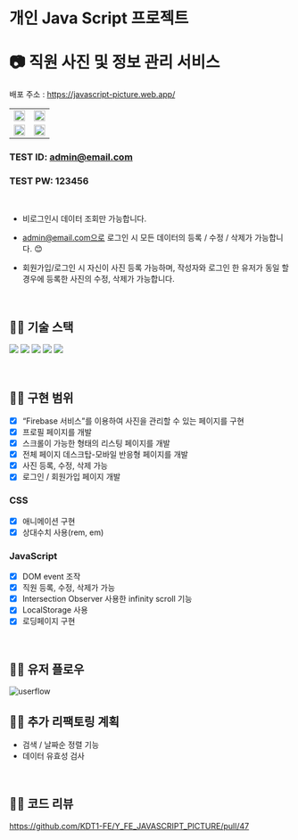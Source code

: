 
# 개인 Java Script 프로젝트 <br>
# :camera: 직원 사진 및 정보 관리 서비스

배포 주소 : https://javascript-picture.web.app/

<table>
  <tr>
    <td><img src="https://github.com/developer-jyyun/JAVASCRIPT_PICTURE/assets/131247158/b65b3ce0-54eb-43b6-ba46-779ec7cfc452" width="100%"/></td>
    <td><img src="https://github.com/developer-jyyun/JAVASCRIPT_PICTURE/assets/131247158/893b833e-0288-4c6f-bd4b-c98de73731f4" width="100%"/></td>
  </tr>
  <tr>
    <td><img src="https://github.com/developer-jyyun/JAVASCRIPT_PICTURE/assets/131247158/1835ceec-031c-4402-a97b-204ea5448073" width="100%"/></td>
    <td><img src="https://github.com/developer-jyyun/JAVASCRIPT_PICTURE/assets/131247158/5dbc922f-83f7-42db-967c-b1ab90ebdc63" width="100%"/></td>
  </tr>
</table>


### TEST ID: admin@email.com
### TEST PW: 123456
<br>

- 비로그인시 데이터 조회만 가능합니다.

- admin@email.com으로 로그인 시 모든 데이터의 등록 / 수정 / 삭제가 가능합니다. 😊

- 회원가입/로그인 시 자신이 사진 등록 가능하며, 작성자와 로그인 한 유저가 동일 할 경우에 등록한 사진의 수정, 삭제가 가능합니다.
<br>

## 👩‍💻 기술 스택
 <img src="https://img.shields.io/badge/html5-E34F26?style=for-the-badge&logo=html5&logoColor=white"> <img src="https://img.shields.io/badge/css-1572B6?style=for-the-badge&logo=css3&logoColor=white"> <img src="https://img.shields.io/badge/javascript-F7DF1E?style=for-the-badge&logo=javascript&logoColor=black"> <img src="https://img.shields.io/badge/firebase-FFCA28?style=for-the-badge&logo=firebase&logoColor=white"> <img src="https://img.shields.io/badge/github-181717?style=for-the-badge&logo=github&logoColor=white">
 

<br>

## 👩‍💻 구현 범위
- [x] “Firebase 서비스”를 이용하여 사진을 관리할 수 있는 페이지를 구현
- [X] 프로필 페이지를 개발
- [X] 스크롤이 가능한 형태의 리스팅 페이지를 개발
- [X] 전체 페이지 데스크탑-모바일 반응형 페이지를 개발
- [X] 사진 등록, 수정, 삭제 가능
- [X] 로그인 / 회원가입 페이지 개발

###  CSS
- [X] 애니메이션 구현
- [X] 상대수치 사용(rem, em)

### JavaScript
- [X] DOM event 조작
- [X] 직원 등록, 수정, 삭제가 가능
- [X] Intersection Observer 사용한 infinity scroll 기능
- [X] LocalStorage 사용
- [X] 로딩페이지 구현

<br>

## 👩‍💻 유저 플로우
![userflow](https://github.com/developer-jyyun/JAVASCRIPT_PICTURE/assets/131247158/6a997daf-2bdc-452f-b8cc-68401b776125)
<br>

## 👩‍💻 추가 리팩토링 계획
- 검색 / 날짜순 정렬 기능
- 데이터 유효성 검사

<br>

## 👩‍💻 코드 리뷰
https://github.com/KDT1-FE/Y_FE_JAVASCRIPT_PICTURE/pull/47
